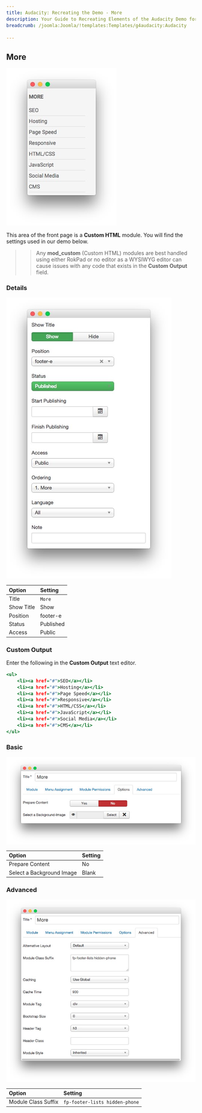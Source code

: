 ```yaml
---
title: Audacity: Recreating the Demo - More
description: Your Guide to Recreating Elements of the Audacity Demo for Joomla
breadcrumb: /joomla:Joomla/!templates:Templates/g4audacity:Audacity

---
```


More
-----

![](assets/demo_17.jpeg)

This area of the front page is a **Custom HTML** module. You will find the settings used in our demo below.

>> Any **mod_custom** (Custom HTML) modules are best handled using either RokPad or no editor as a WYSIWYG editor can cause issues with any code that exists in the **Custom Output** field.

### Details

![](assets/demo_17a.jpeg)

| Option     | Setting      |
| :--------- | :----------- |
| Title      | `More`       |
| Show Title | Show         |
| Position   | footer-e     |
| Status     | Published    |
| Access     | Public       |

### Custom Output

Enter the following in the **Custom Output** text editor.

~~~ .html
<ul>
    <li><a href="#">SEO</a></li>
    <li><a href="#">Hosting</a></li>
    <li><a href="#">Page Speed</a></li>
    <li><a href="#">Responsive</a></li>
    <li><a href="#">HTML/CSS</a></li>
    <li><a href="#">JavaScript</a></li>
    <li><a href="#">Social Media</a></li>
    <li><a href="#">CMS</a></li>
</ul>
~~~

### Basic

![](assets/demo_17b.jpeg)

| Option                    | Setting |
| :------------------------ | :------ |
| Prepare Content           | No      |
| Select a Background Image | Blank   |

### Advanced

![](assets/demo_17c.jpeg)

| Option              | Setting                           |
| :------------------ | :-------------------------------- |
| Module Class Suffix | `fp-footer-lists hidden-phone`    |
